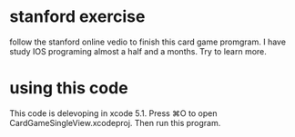 # stanford exercise

follow the stanford online vedio to finish this card game promgram. I have study IOS programing almost a half and a months. Try to learn more.

# using this code

This code is delevoping in xcode 5.1. Press ⌘O to open CardGameSingleView.xcodeproj. Then run this program.

